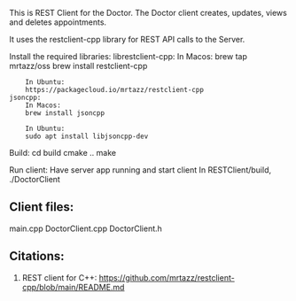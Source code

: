 This is REST Client for the Doctor. The Doctor client creates, updates, views and deletes appointments.

It uses the restclient-cpp library for REST API calls to the Server.

Install the required libraries:
    librestclient-cpp:
        In Macos:
        brew tap mrtazz/oss
        brew install restclient-cpp

        In Ubuntu:
        https://packagecloud.io/mrtazz/restclient-cpp
    jsoncpp:
        In Macos:
        brew install jsoncpp

        In Ubuntu:
        sudo apt install libjsoncpp-dev

Build:
    cd build
    cmake ..
    make

Run client:
    Have server app running and start client 
    In RESTClient/build, ./DoctorClient
    

Client files:
-------------
main.cpp 
DoctorClient.cpp
DoctorClient.h

Citations:
----------
1. REST client for C++:
       https://github.com/mrtazz/restclient-cpp/blob/main/README.md

